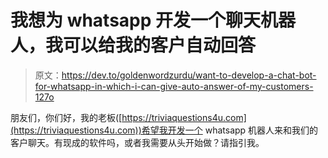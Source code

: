 # 我想为 whatsapp 开发一个聊天机器人，我可以给我的客户自动回答

> 原文：<https://dev.to/goldenwordzurdu/want-to-develop-a-chat-bot-for-whatsapp-in-which-i-can-give-auto-answer-of-my-customers-127o>

朋友们，你们好，我的老板([https://triviaquestions4u.com](https://triviaquestions4u.com))希望我开发一个 whatsapp 机器人来和我们的客户聊天。有现成的软件吗，或者我需要从头开始做？请指引我。